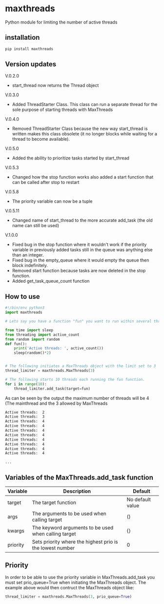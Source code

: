 # maxthreads

Python module for limiting the number of active threads


## installation

```sh
pip install maxthreads
```

## Version updates

V.0.2.0
   - start_thread now returns the Thread object

V.0.3.0
  - Added ThreadStarter Class. This class can run a separate thread for the sole purpose of starting threads with MaxThreads

V.0.4.0
  - Removed ThreadStarter Class because the new way start_thread is written makes this class obsolete (it no longer blocks while waiting for a thread to become available).

V.0.5.0
  - Added the ability to prioritize tasks started by start_thread

V.0.5.3
  - Changed how the stop function works also added a start function that can be called after stop to restart

V.0.5.8
  - The priority variable can now be a tuple

V.0.5.11
  - Changed name of start_thread to the more accurate add_task (the old name can still be used)
  
V.1.0.0
  - Fixed bug in the stop function where it wouldn't work if the priority variable in previously added tasks still in the queue was anything else than an integer.
  - Fixed bug in the empty_queue where it would empty the queue then block indefinitely.
  - Removed start function because tasks are now deleted in the stop function.
  - Added get_task_queue_count function
  
## How to use

```python
#!/bin/env python3
import maxthreads

# Lets say you have a function "fun" you want to run within several threads at the same time.

from time import sleep
from threading import active_count
from random import random
def fun():
    print('Active threads: ', active_count())
    sleep(random()*2)


# The following initiates a MaxThreads object with the limit set to 3
thread_limiter = maxthreads.MaxThreads(3)

# The following starts 10 threads each running the fun function.
for i in range(10):
    thread_limiter.add_task(target=fun)
```

As can be seen by the output the maximum number of threads will be 4 (The mainthread and the 3 allowed by MaxThreads

```sh
Active threads:  2
Active threads:  3
Active threads:  4
Active threads:  4
Active threads:  4
Active threads:  4
Active threads:  4
Active threads:  4
Active threads:  4
Active threads:  4

...
```

## Variables of the MaxThreads.add_task function

Variable | Description | Default
---------|-------------|--------
target | The target function | No default value
args | The arguments to be used when calling target | ()
kwargs | The keyword arguments to be used when calling target | {}
priority | Sets priority where the highest prio is the lowest number | 0

## Priority
In order to be able to use the priority variable in MaxThreads.add_task you must set prio_queue=True when initiating the MaxThreads object. The example above would then contruct the MaxThreads object like:
```python
thread_limiter = maxthreads.MaxThreads(3, prio_queue=True)
```

